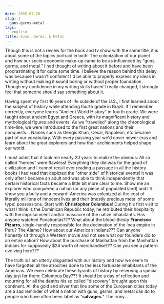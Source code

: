 ```yaml
---

date: 2005-07-28
slug: |
  guns-germs-metal
tags:
 - english
title: Guns, Germs, & Metal
---
```


Though this is not a review for the book and tv show with the same
title, it is about some of the topics portraid in both: The colonization
of our planet and how our socio-economic make-up came to be as
influenced by "guns, germs, and metal." I had thought of writing about
it before and have been procrastinating it for quite some time. I
believe the reason behind this delay was because I wasn't confident I'd
be able to properly express my ideas in writing without making it sound
boring or without proper foundation. Though my confidence in my writing
skills haven't really changed, I strongly feel that someone should say
something about it.

Having spent my first 16 years of life outside of the U.S., I first
learned about the subject of history while attending fourth grade in
Brazil. If I remember correctly, everyone learns "Ancient World History"
in fourth grade. We were taught about ancient Egypt and Greece, with its
magnificent history and mythological figures and events. As we
"travelled" along the chronological time-line, we were introduced to the
first great nations and their conquests... Names such as Gengis Khan,
Cesar, Napoleon, etc became part of our vocabulary. With every passing
year we'd cover newer eras and learn about the great explorers and how
their acchiements helped shape our world.

I must admit that it took me nearly 20 years to realize the obvious: All
so called "heroes" were flawless! Everything they did was for the good
of civilization and I cannot recall ever reading a passage in all the
history books I had read that depicted the "other side" of historical
events! It was only after I became an adult and was able to think
independently that certain historical facts became a little bit more
clear to me. Show me an explorer who conquered a nation (or any piece of
populated land) and I'll show you a bully and a coward! America was
colonized at the cost of literally millions of innocent lives and their
(mostly precious metal of some type) possessions. Start with
**Christopher Columbus**! During his first visit to what I think is the
Dominican Republic today, he retributed their hospitality with the
imprisonment and/or massacre of the native inhabitants. Has anyone
watched Pocahontas??? What about the blood-thirsty **Francisco
Pizarro**, single-handly responsible for the decimation of the Inca
empire in Peru? The Alamo? How about our American Indians??? Can anyone
honestly sit through a Western movie and not see what our founders did
to an entire nation? How about the purchase of Manhattan from the
Manhattan indians for supposedly \$24 worth of merchandise??? Can you
see a pattern evolving here???

The truth is I am utterly disgusted with our history and how we seem to
have forgotten all the atrocities done to the less fortunate inhabitants
of the Americas. We even celebrate these tyrants of history by reserving
a special day just for them: Columbus Day??? It should be a day of
reflection and mourning for all the deaths his so called "discovery"
brought upon this continent. All the gold and silver that line some of
the European cities today are a sad reminder of what a nation with guns,
germs, and metal can do to people who have often been label as
"**salvages.**\" The irony...
